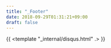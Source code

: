 ```yaml
---
title: "_Footer"
date: 2018-09-29T01:31:21+09:00
draft: false
---
```


{{ <template "_internal/disqus.html" .> }}